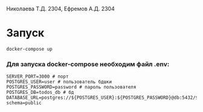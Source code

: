 Николаева Т.Д. 2304, Ефремов А.Д. 2304
# Запуск 

`docker-compose up`

### Для запуска docker-compose необходим файл .env:

```
SERVER_PORT=3000 # порт
POSTGRES_USER=user # пользователь бдшки
POSTGRES_PASSWORD=password # пароль пользователя
POSTGRES_DB=todos_db # бд
DATABASE_URL=postgres://${POSTGRES_USER}:${POSTGRES_PASSWORD}@db:5432/${POSTGRES_DB}?schema=public
```
